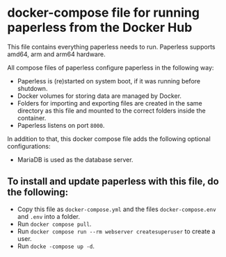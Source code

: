 # docker-compose file for running paperless from the Docker Hub

This file contains everything paperless needs to run.
Paperless supports amd64, arm and arm64 hardware.

All compose files of paperless configure paperless in the following way:

- Paperless is (re)started on system boot, if it was running before shutdown.
- Docker volumes for storing data are managed by Docker.
- Folders for importing and exporting files are created in the same directory as this file and mounted to the correct folders inside the container.
- Paperless listens on port `8000`.

In addition to that, this docker compose file adds the following optional configurations:

- MariaDB is used as the database server.

## To install and update paperless with this file, do the following:

- Copy this file as `docker-compose.yml` and the files `docker-compose.env`
and `.env` into a folder.
- Run `docker compose pull`.
- Run `docker compose run --rm webserver createsuperuser` to create a user.
- Run `docke -compose up -d`.
